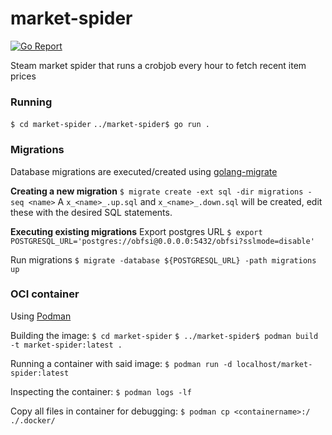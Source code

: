 # market-spider

[![Go Report](https://goreportcard.com/badge/github.com/JRaams/obfsi)](https://goreportcard.com/report/github.com/JRaams/obfsi)

Steam market spider that runs a crobjob every hour to fetch recent item prices

### Running

`$ cd market-spider`
`../market-spider$ go run .`

### Migrations

Database migrations are executed/created using [golang-migrate](https://github.com/golang-migrate/migrate)

**Creating a new migration** 
`$ migrate create -ext sql -dir migrations -seq <name>`
A `x_<name>_.up.sql` and `x_<name>_.down.sql` will be created, edit these with the desired SQL statements.

**Executing existing migrations**
Export postgres URL
`$ export POSTGRESQL_URL='postgres://obfsi@0.0.0.0:5432/obfsi?sslmode=disable'`

Run migrations
`$ migrate -database ${POSTGRESQL_URL} -path migrations up`

### OCI container

Using [Podman](https://podman.io/getting-started/installation)

Building the image:
`$ cd market-spider`
`$ ../market-spider$ podman build -t market-spider:latest .`

Running a container with said image:
`$ podman run -d localhost/market-spider:latest`

Inspecting the container:
`$ podman logs -lf`

Copy all files in container for debugging:
`$ podman cp <containername>:/ ./.docker/`